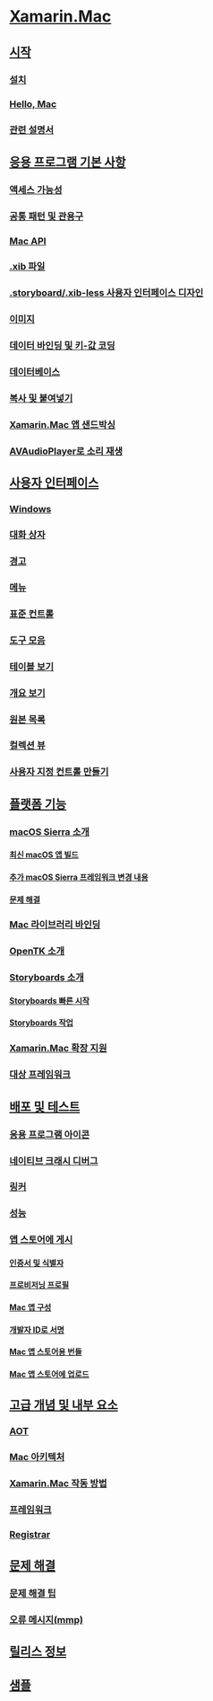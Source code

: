 # [Xamarin.Mac](index.yml)
## [시작](get-started/index.md)
### [설치](/visualstudio/mac/installation/)
### [Hello, Mac](get-started/hello-mac.md)
### [관련 설명서](get-started/related.md)
## [응용 프로그램 기본 사항](app-fundamentals/index.md)
### [액세스 가능성](app-fundamentals/accessibility.md)
### [공통 패턴 및 관용구](app-fundamentals/patterns.md)
### [Mac API](app-fundamentals/mac-apis.md)
### [.xib 파일](app-fundamentals/xib.md)
### [.storyboard/.xib-less 사용자 인터페이스 디자인](app-fundamentals/xibless-ui.md)
### [이미지](app-fundamentals/image.md)
### [데이터 바인딩 및 키-값 코딩](app-fundamentals/databinding.md)
### [데이터베이스](app-fundamentals/databases.md)
### [복사 및 붙여넣기](app-fundamentals/copy-paste.md)
### [Xamarin.Mac 앱 샌드박싱](app-fundamentals/sandboxing.md)
### [AVAudioPlayer로 소리 재생](app-fundamentals/sounds.md)
## [사용자 인터페이스](user-interface/index.md)
### [Windows](user-interface/window.md)
### [대화 상자](user-interface/dialog.md)
### [경고](user-interface/alert.md)
### [메뉴](user-interface/menu.md)
### [표준 컨트롤](user-interface/standard-controls.md)
### [도구 모음](user-interface/toolbar.md)
### [테이블 보기](user-interface/table-view.md)
### [개요 보기](user-interface/outline-view.md)
### [원본 목록](user-interface/source-list.md)
### [컬렉션 뷰](user-interface/collection-view.md)
### [사용자 지정 컨트롤 만들기](user-interface/custom-controls.md)
## [플랫폼 기능](platform/index.md)
### [macOS Sierra 소개](platform/introduction-to-macos-sierra/index.md)
#### [최신 macOS 앱 빌드](platform/introduction-to-macos-sierra/modern-cocoa-apps.md)
#### [추가 macOS Sierra 프레임워크 변경 내용](platform/introduction-to-macos-sierra/additional-framework-changes.md)
#### [문제 해결](platform/introduction-to-macos-sierra/troubleshooting.md)
### [Mac 라이브러리 바인딩](platform/binding.md)
### [OpenTK 소개](platform/opentk.md)
### [Storyboards 소개](platform/storyboards/index.md)
#### [Storyboards 빠른 시작](platform/storyboards/quickstart.md)
#### [Storyboards 작업](platform/storyboards/indepth.md)
### [Xamarin.Mac 확장 지원](platform/extensions.md)
### [대상 프레임워크](platform/target-framework.md)
## [배포 및 테스트](deploy-test/index.md)
### [응용 프로그램 아이콘](deploy-test/app-icon.md)
### [네이티브 크래시 디버그](deploy-test/debugging-native-crash.md)
### [링커](deploy-test/linker.md)
### [성능](deploy-test/performance.md)
### [앱 스토어에 게시](deploy-test/publishing-to-the-app-store/index.md)
#### [인증서 및 식별자](deploy-test/publishing-to-the-app-store/certificates-identifiers.md)
#### [프로비저닝 프로필](deploy-test/publishing-to-the-app-store/profiles.md)
#### [Mac 앱 구성](deploy-test/publishing-to-the-app-store/app-configuration.md)
#### [개발자 ID로 서명](deploy-test/publishing-to-the-app-store/signing.md)
#### [Mac 앱 스토어용 번들](deploy-test/publishing-to-the-app-store/bundling.md)
#### [Mac 앱 스토어에 업로드](deploy-test/publishing-to-the-app-store/uploading.md)
## [고급 개념 및 내부 요소](internals/index.md)
### [AOT](internals/aot.md)
### [Mac 아키텍처](internals/architecture.md)
### [Xamarin.Mac 작동 방법](internals/how-it-works.md)
### [프레임워크](internals/frameworks.md)
### [Registrar](internals/registrar.md)
## [문제 해결](troubleshooting/index.md)
### [문제 해결 팁](troubleshooting/troubleshooting.md)
### [오류 메시지(mmp)](troubleshooting/mmp-errors.md)
## [릴리스 정보](https://developer.xamarin.com/releases/mac/)
## [샘플](samples/index.yml)
